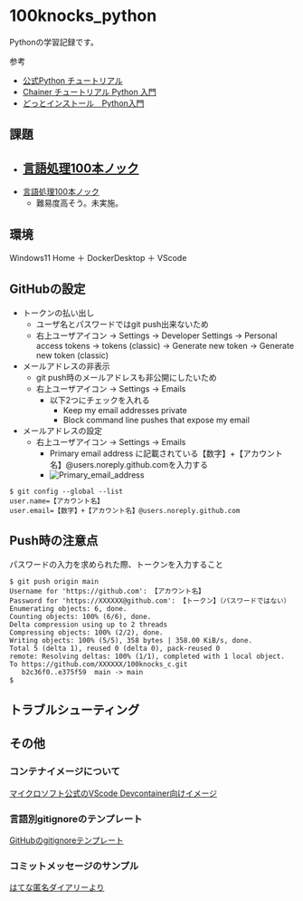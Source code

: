 # 100knocks_python
Pythonの学習記録です。

参考
- [公式Python チュートリアル](https://docs.python.org/ja/3/tutorial/index.html)
- [Chainer チュートリアル Python 入門](https://tutorials.chainer.org/ja/tutorial.html)
- [どっとインストール　Python入門](https://dotinstall.com/lessons/basic_python_grammar)

## 課題

- [言語処理100本ノック](https://nlp100.github.io/ja/)
  - 
- [言語処理100本ノック](https://nlp100.github.io/ja/)
  - 難易度高そう。未実施。

## 環境
Windows11 Home ＋ DockerDesktop ＋ VScode

## GitHubの設定
- トークンの払い出し
  - ユーザ名とパスワードではgit push出来ないため
  - 右上ユーザアイコン -> Settings -> Developer Settings -> Personal access tokens -> tokens (classic) -> Generate new token -> Generate new token (classic)
- メールアドレスの非表示
  - git push時のメールアドレスも非公開にしたいため
  - 右上ユーザアイコン -> Settings -> Emails
    - 以下2つにチェックを入れる
      - Keep my email addresses private
      - Block command line pushes that expose my email
- メールアドレスの設定
  - 右上ユーザアイコン -> Settings -> Emails
    - Primary email address に記載されている【数字】+【アカウント名】@users.noreply.github.comを入力する
    - ![Primary_email_address](./assets/Primary_email_address.png)


```
$ git config --global --list
user.name=【アカウント名】
user.email=【数字】+【アカウント名】@users.noreply.github.com
```

## Push時の注意点
パスワードの入力を求められた際、トークンを入力すること

```
$ git push origin main
Username for 'https://github.com': 【アカウント名】
Password for 'https://XXXXXX@github.com': 【トークン】（パスワードではない）
Enumerating objects: 6, done.
Counting objects: 100% (6/6), done.
Delta compression using up to 2 threads
Compressing objects: 100% (2/2), done.
Writing objects: 100% (5/5), 358 bytes | 358.00 KiB/s, done.
Total 5 (delta 1), reused 0 (delta 0), pack-reused 0
remote: Resolving deltas: 100% (1/1), completed with 1 local object.
To https://github.com/XXXXXX/100knocks_c.git
   b2c36f0..e375f59  main -> main
$
```

## トラブルシューティング


## その他

### コンテナイメージについて
[マイクロソフト公式のVScode Devcontainer向けイメージ](https://hub.docker.com/_/microsoft-vscode-devcontainers)

### 言語別gitignoreのテンプレート
[GitHubのgitignoreテンプレート](https://github.com/github/gitignore)

### コミットメッセージのサンプル
[はてな匿名ダイアリーより](https://anond.hatelabo.jp/20160725092419)
